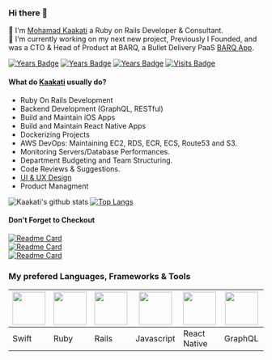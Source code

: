 ### Hi there 👋
💬 I'm [Mohamad Kaakati](http://www.kaakati.me/) a Ruby on Rails Developer & Consultant. <br/>
💬 I'm currently working on my next new project, Previously I Founded, and was a CTO & Head of Product at BARQ, a Bullet Delivery PaaS [BARQ App](https://www.barqapp.com/).

[![Years Badge](https://badges.pufler.dev/years/kaakati)](https://badges.pufler.dev)
[![Years Badge](https://badges.pufler.dev/repos/kaakati)](https://badges.pufler.dev)
[![Years Badge](https://badges.pufler.dev/gists/kaakati)](https://badges.pufler.dev)
[![Visits Badge](https://badges.pufler.dev/visits/kaakati/Kaakati)](https://badges.pufler.dev)

#### What do [Kaakati](https://www.kaakati.me/) usually do?
- Ruby On Rails Development
- Backend Development (GraphQL, RESTful)
- Build and Maintain iOS Apps
- Build and Maintain React Native Apps
- Dockerizing Projects
- AWS DevOps: Maintaining EC2, RDS, ECR, ECS, Route53 and S3.
- Monitoring Servers/Database Performances.
- Department Budgeting and Team Structuring.
- Code Reviews & Suggestions.
- [UI & UX Design](https://www.dribbble.com/kaakati)
- Product Managment

![Kaakati's github stats](https://github-readme-stats.vercel.app/api?username=kaakati&show_icons=true&count_private=true)
[![Top Langs](https://github-readme-stats.vercel.app/api/top-langs/?username=kaakati&layout=compact)](https://github.com/anuraghazra/github-readme-stats)

#### Don't Forget to Checkout
[![Readme Card](https://github-readme-stats.vercel.app/api/pin/?username=kaakati&repo=MVVM-Template-Generator)](https://github.com/anuraghazra/github-readme-stats) <br/>
[![Readme Card](https://github-readme-stats.vercel.app/api/pin/?username=kaakati&repo=VIPER-Module-Generator)](https://github.com/anuraghazra/github-readme-stats) <br/>
[![Readme Card](https://github-readme-stats.vercel.app/api/pin/?username=kaakati&repo=Realm-and-Swift-Codable)](https://github.com/anuraghazra/github-readme-stats)

### My prefered Languages, Frameworks & Tools
<img src="https://cdn.iconscout.com/icon/free/png-256/swift-13-722653.png" height="65px"> | <img src="https://cdn.iconscout.com/icon/free/png-256/ruby-47-1175102.png" height="65px"> | <img src="https://cdn.iconscout.com/icon/free/png-256/rails-3-1175113.png" height="65px"> | <img src="https://cdn.iconscout.com/icon/free/png-256/javascript-24-1174950.png" height="65px"> | <img src="https://cdn.iconscout.com/icon/free/png-256/react-native-555397.png" height="65px"> | <img src="https://miro.medium.com/max/400/1*nP2C50GK4_-ly_R_mq3juQ.png" height="65px"> | <img src="https://cdn.iconscout.com/icon/free/png-256/aws-1869025-1583149.png" height="65px"> | <img src="https://cdn.iconscout.com/icon/free/png-256/laravel-2752139-2284956.png" height="65px">
------------ | ------------ | ------------ | ------------ | ------------ | ------------ | ------------ | ------------
Swift | Ruby | Rails | Javascript | React Native | GraphQL | DevOps | Laravel

<!--
**Kaakati/Kaakati** is a ✨ _special_ ✨ repository because its `README.md` (this file) appears on your GitHub profile.

Here are some ideas to get you started:

- 🔭 I’m currently working on ...
- 🌱 I’m currently learning ...
- 👯 I’m looking to collaborate on ...
- 🤔 I’m looking for help with ...
- 💬 Ask me about ...
- 📫 How to reach me: ...
- 😄 Pronouns: ...
- ⚡ Fun fact: ...
-->
